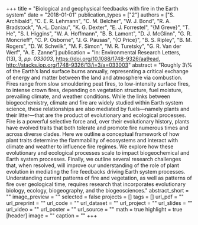 +++
title = "Biological and geophysical feedbacks with fire in the Earth system"
date = "2018-01-01"
publication_types = ["2"]
authors = ["S. Archibald", "C. E. R. Lehmann", "C. M. Belcher", "W. J. Bond", "R. A. Bradstock", "A.-L. Daniau", "K. G. Dexter", "E. J. Forrestel", "{M Greve}", "T. He", "S. I. Higgins", "W. A. Hoffmann", "B. B. Lamont", "D. J. McGlinn", "G. R. Moncrieff", "C. P. Osborne", "J. G. Pausas", "{O Price}", "B. S. Ripley", "B. M. Rogers", "D. W. Schwilk", "M. F. Simon", "M. R. Turetsky", "G. R. Van der Werf", "A. E. Zanne"]
publication = "In: Environmental Research Letters, (13), 3, _pp. 033003_, https://doi.org/10.1088/1748-9326/aa9ead, http://stacks.iop.org/1748-9326/13/i=3/a=033003"
abstract = "Roughly 3\\% of the Earth’s land surface burns annually, representing a critical exchange of energy and matter between the land and atmosphere via combustion. Fires range from slow smouldering peat fires, to low-intensity surface fires, to intense crown fires, depending on vegetation structure, fuel moisture, prevailing climate, and weather conditions. While the links between biogeochemistry, climate and fire are widely studied within Earth system science, these relationships are also mediated by fuels—namely plants and their litter—that are the product of evolutionary and ecological processes. Fire is a powerful selective force and, over their evolutionary history, plants have evolved traits that both tolerate and promote fire numerous times and across diverse clades. Here we outline a conceptual framework of how plant traits determine the flammability of ecosystems and interact with climate and weather to influence fire regimes. We explore how these evolutionary and ecological processes scale to impact biogeochemical and Earth system processes. Finally, we outline several research challenges that, when resolved, will improve our understanding of the role of plant evolution in mediating the fire feedbacks driving Earth system processes. Understanding current patterns of fire and vegetation, as well as patterns of fire over geological time, requires research that incorporates evolutionary biology, ecology, biogeography, and the biogeosciences."
abstract_short = ""
image_preview = ""
selected = false
projects = []
tags = []
url_pdf = ""
url_preprint = ""
url_code = ""
url_dataset = ""
url_project = ""
url_slides = ""
url_video = ""
url_poster = ""
url_source = ""
math = true
highlight = true
[header]
image = ""
caption = ""
+++
